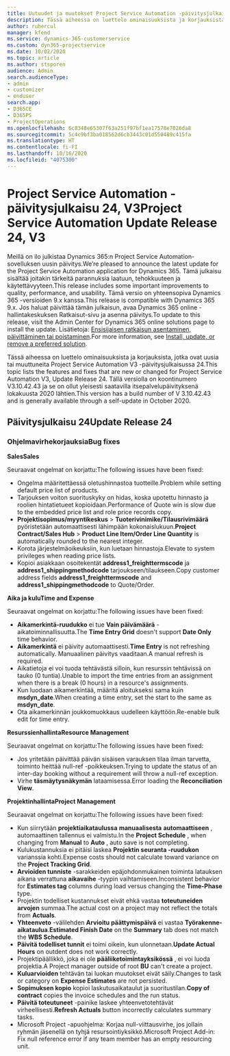 ```yaml
---
title: Uutuudet ja muutokset Project Service Automation -päivitysjulkaisussa 24, V3
description: Tässä aiheessa on luettelo ominaisuuksista ja korjauksista, jotka ovat käytettävissä Project Service Automation -päivitysjulkaisussa 24, V3.
author: ruhercul
manager: kfend
ms.service: dynamics-365-customerservice
ms.custom: dyn365-projectservice
ms.date: 10/02/2020
ms.topic: article
ms.author: stsporen
audience: Admin
search.audienceType:
- admin
- customizer
- enduser
search.app:
- D365CE
- D365PS
- ProjectOperations
ms.openlocfilehash: 6c8348e65307f63a251f97bf1ea17578e7026da8
ms.sourcegitcommit: 5c4c9bf3ba018562d6cb3443c01d550489c415fa
ms.translationtype: HT
ms.contentlocale: fi-FI
ms.lasthandoff: 10/16/2020
ms.locfileid: "4075300"
---
```

# <a name="project-service-automation-update-release-24-v3"></a><span data-ttu-id="9e7b8-103">Project Service Automation -päivitysjulkaisu 24, V3</span><span class="sxs-lookup"><span data-stu-id="9e7b8-103">Project Service Automation Update Release 24, V3</span></span>

<span data-ttu-id="9e7b8-104">Meillä on ilo julkistaa Dynamics 365:n Project Service Automation-sovelluksen uusin päivitys.</span><span class="sxs-lookup"><span data-stu-id="9e7b8-104">We’re pleased to announce the latest update for the Project Service Automation application for Dynamics 365.</span></span> <span data-ttu-id="9e7b8-105">Tämä julkaisu sisältää joitakin tärkeitä parannuksia laatuun, tehokkuuteen ja käytettävyyteen.</span><span class="sxs-lookup"><span data-stu-id="9e7b8-105">This release includes some important improvements to quality, performance, and usability.</span></span> <span data-ttu-id="9e7b8-106">Tämä versio on yhteensopiva Dynamics 365 -versioiden 9.x kanssa.</span><span class="sxs-lookup"><span data-stu-id="9e7b8-106">This release is compatible with Dynamics 365 9.x.</span></span> <span data-ttu-id="9e7b8-107">Jos haluat päivittää tämän julkaisun, avaa Dynamics 365 online -hallintakeskuksen Ratkaisut-sivu ja asenna päivitys.</span><span class="sxs-lookup"><span data-stu-id="9e7b8-107">To update to this release, visit the Admin Center for Dynamics 365 online solutions page to install the update.</span></span> <span data-ttu-id="9e7b8-108">Lisätietoja: [Ensisijaisen ratkaisun asentaminen, päivittäminen tai poistaminen](https://docs.microsoft.com/power-platform/admin/install-remove-preferred-solution).</span><span class="sxs-lookup"><span data-stu-id="9e7b8-108">For more information, see [Install, update, or remove a preferred solution](https://docs.microsoft.com/power-platform/admin/install-remove-preferred-solution).</span></span>

<span data-ttu-id="9e7b8-109">Tässä aiheessa on luettelo ominaisuuksista ja korjauksista, jotka ovat uusia tai muuttuneita Project Service Automation V3 -päivitysjulkaisussa 24.</span><span class="sxs-lookup"><span data-stu-id="9e7b8-109">This topic lists the features and fixes that are new or changed for Project Service Automation V3, Update Release 24.</span></span> <span data-ttu-id="9e7b8-110">Tällä versiolla on koontinumero V3.10.42.43 ja se on ollut yleisesti saatavilla itsepalvelupäivityksenä lokakuusta 2020 lähtien.</span><span class="sxs-lookup"><span data-stu-id="9e7b8-110">This version has a build number of V 3.10.42.43 and is generally available through a self-update in October 2020.</span></span>

## <a name="update-release-24"></a><span data-ttu-id="9e7b8-111">Päivitysjulkaisu 24</span><span class="sxs-lookup"><span data-stu-id="9e7b8-111">Update Release 24</span></span>

### <a name="bug-fixes"></a><span data-ttu-id="9e7b8-112">Ohjelmavirhekorjauksia</span><span class="sxs-lookup"><span data-stu-id="9e7b8-112">Bug fixes</span></span>

<span data-ttu-id="9e7b8-113">**Sales**</span><span class="sxs-lookup"><span data-stu-id="9e7b8-113">**Sales**</span></span>

<span data-ttu-id="9e7b8-114">Seuraavat ongelmat on korjattu:</span><span class="sxs-lookup"><span data-stu-id="9e7b8-114">The following issues have been fixed:</span></span>

- <span data-ttu-id="9e7b8-115">Ongelma määritettäessä oletushinnastoa tuotteille.</span><span class="sxs-lookup"><span data-stu-id="9e7b8-115">Problem while setting default price list of products.</span></span>
- <span data-ttu-id="9e7b8-116">Tarjouksen voiton suorituskyky on hidas, koska upotettu hinnasto ja roolien hintatietueet kopioidaan.</span><span class="sxs-lookup"><span data-stu-id="9e7b8-116">Performance of Quote win is slow due to the embedded price list and role price records copy.</span></span>
- <span data-ttu-id="9e7b8-117">**Projektisopimus/myyntikeskus** > **Tuoterivinimike/Tilausrivimäärä** pyöristetään automaattisesti lähimpään kokonaislukuun.</span><span class="sxs-lookup"><span data-stu-id="9e7b8-117">**Project Contract/Sales Hub** > **Product Line Item/Order Line Quantity** is automatically rounded to the nearest integer.</span></span>
- <span data-ttu-id="9e7b8-118">Korota järjestelmäoikeuksiin, kun luetaan hinnastoja.</span><span class="sxs-lookup"><span data-stu-id="9e7b8-118">Elevate to system privileges when reading price lists.</span></span>
- <span data-ttu-id="9e7b8-119">Kopioi asiakkaan osoitekentät **address1_freighttermscode** ja **address1_shippingmethodcode** tarjoukseen/tilaukseen.</span><span class="sxs-lookup"><span data-stu-id="9e7b8-119">Copy customer address fields **address1_freighttermscode** and **address1_shippingmethodcode** to Quote/Order.</span></span> 


<span data-ttu-id="9e7b8-120">**Aika ja kulu**</span><span class="sxs-lookup"><span data-stu-id="9e7b8-120">**Time and Expense**</span></span>

<span data-ttu-id="9e7b8-121">Seuraavat ongelmat on korjattu:</span><span class="sxs-lookup"><span data-stu-id="9e7b8-121">The following issues have been fixed:</span></span>

- <span data-ttu-id="9e7b8-122">**Aikamerkintä-ruudukko** ei tue **Vain päivämäärä** -aikatoiminnallisuutta.</span><span class="sxs-lookup"><span data-stu-id="9e7b8-122">The **Time Entry Grid** doesn't support **Date Only** time behavior.</span></span>
- <span data-ttu-id="9e7b8-123">**Aikamerkintä** ei päivity automaattisesti.</span><span class="sxs-lookup"><span data-stu-id="9e7b8-123">**Time Entry** is not refreshing automatically.</span></span> <span data-ttu-id="9e7b8-124">Manuaalinen päivitys vaaditaan.</span><span class="sxs-lookup"><span data-stu-id="9e7b8-124">A manual refresh is required.</span></span>
- <span data-ttu-id="9e7b8-125">Aikatietoja ei voi tuoda tehtävästä silloin, kun resurssin tehtävissä on tauko (0 tuntia).</span><span class="sxs-lookup"><span data-stu-id="9e7b8-125">Unable to import the time entries from an assignment when there is a break (0 hours) in a resource's assignments.</span></span>
- <span data-ttu-id="9e7b8-126">Kun luodaan aikamerkintää, määritä aloitukseksi sama kuin **msdyn_date**.</span><span class="sxs-lookup"><span data-stu-id="9e7b8-126">When creating a time entry, set the start to the same as **msdyn_date**.</span></span>
- <span data-ttu-id="9e7b8-127">Ota aikamerkinnän joukkomuokkaus uudelleen käyttöön.</span><span class="sxs-lookup"><span data-stu-id="9e7b8-127">Re-enable bulk edit for time entry.</span></span>

<span data-ttu-id="9e7b8-128">**Resurssienhallinta**</span><span class="sxs-lookup"><span data-stu-id="9e7b8-128">**Resource Management**</span></span>

<span data-ttu-id="9e7b8-129">Seuraavat ongelmat on korjattu:</span><span class="sxs-lookup"><span data-stu-id="9e7b8-129">The following issues have been fixed:</span></span>

- <span data-ttu-id="9e7b8-130">Jos yritetään päivittää päivän sisäisen varauksen tilaa ilman tarvetta, toiminto heittää null-ref -poikkeuksen.</span><span class="sxs-lookup"><span data-stu-id="9e7b8-130">Trying to update the status of an inter-day booking without a requirement will throw a null-ref exception.</span></span>
- <span data-ttu-id="9e7b8-131">Virhe **täsmäytysnäkymän** lataamisessa.</span><span class="sxs-lookup"><span data-stu-id="9e7b8-131">Error loading the **Reconciliation View**.</span></span>


<span data-ttu-id="9e7b8-132">**Projektinhallinta**</span><span class="sxs-lookup"><span data-stu-id="9e7b8-132">**Project Management**</span></span>

<span data-ttu-id="9e7b8-133">Seuraavat ongelmat on korjattu:</span><span class="sxs-lookup"><span data-stu-id="9e7b8-133">The following issues have been fixed:</span></span>

- <span data-ttu-id="9e7b8-134">Kun siirrytään **projektiaikataulussa** **manuaalisesta** **automaattiseen** , automaattinen tallennus ei valmistu.</span><span class="sxs-lookup"><span data-stu-id="9e7b8-134">In the **Project Schedule** , when changing from **Manual** to **Auto** , auto save is not completing.</span></span>
- <span data-ttu-id="9e7b8-135">Kulukustannuksia ei pitäisi laskea **Projektin seuranta -ruudukon** varianssia kohti.</span><span class="sxs-lookup"><span data-stu-id="9e7b8-135">Expense costs should not calculate toward variance on the **Project Tracking Grid**.</span></span>
- <span data-ttu-id="9e7b8-136">**Arvioiden tunniste** -sarakkeiden epäjohdonmukainen toiminta latauksen aikana verrattuna **aikavaihe** -tyypin vaihtamiseen.</span><span class="sxs-lookup"><span data-stu-id="9e7b8-136">Inconsistent behavior for **Estimates tag** columns during load versus changing the **Time-Phase** type.</span></span>
- <span data-ttu-id="9e7b8-137">Projektin todelliset kustannukset eivät ehkä vastaa **toteutuneiden arvojen** summaa.</span><span class="sxs-lookup"><span data-stu-id="9e7b8-137">The actual cost on a project may not reflect the totals from **Actuals**.</span></span>
- <span data-ttu-id="9e7b8-138">**Yhteenveto** -välilehden **Arvioitu päättymispäivä** ei vastaa **Työrakenne-aikataulua**.</span><span class="sxs-lookup"><span data-stu-id="9e7b8-138">**Estimated Finish Date** on the **Summary** tab does not match the **WBS Schedule**.</span></span>
- <span data-ttu-id="9e7b8-139">**Päivitä todelliset tunnit** ei toimi oikein, kun ulonnetaan.</span><span class="sxs-lookup"><span data-stu-id="9e7b8-139">**Update Actual Hours** on outdent does not work correctly.</span></span>
- <span data-ttu-id="9e7b8-140">Projektipäällikkö, joka ei ole **pääliiketoimintayksikössä** , ei voi luoda projektia.</span><span class="sxs-lookup"><span data-stu-id="9e7b8-140">A Project manager outside of root **BU** can't create a project.</span></span>
- <span data-ttu-id="9e7b8-141">**Kuluarvioiden** tehtävän tai luokan muutokset eivät säily.</span><span class="sxs-lookup"><span data-stu-id="9e7b8-141">Changes to task or category on **Expense Estimates** are not persisted.</span></span>
- <span data-ttu-id="9e7b8-142">**Sopimuksen kopio** kopioi laskutusaikataulut ja suoritustilan.</span><span class="sxs-lookup"><span data-stu-id="9e7b8-142">**Copy of contract** copies the invoice schedules and the run status.</span></span>
- <span data-ttu-id="9e7b8-143">**Päivitä toteutuneet** -painike laskee yhteenvetotehtävät virheellisesti.</span><span class="sxs-lookup"><span data-stu-id="9e7b8-143">**Refresh Actuals** button incorrectly calculates summary tasks.</span></span>
- <span data-ttu-id="9e7b8-144">Microsoft Project -apuohjelma: Korjaa null-viittausvirhe, jos jollain ryhmän jäsenellä on tyhjä resursointiyksikkö.</span><span class="sxs-lookup"><span data-stu-id="9e7b8-144">Microsoft Project Add-in: Fix null reference error if any team member has an empty resourcing unit.</span></span>

